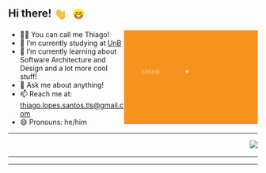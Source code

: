 ## Hi there! <img align="center" alt="GIF" src="assets/waving_hand.gif" width="30px"> <img align="center" alt="GIF" src="assets/beaming_face_with_smiling_eyes.gif" width="30px">
<!--
**thiagolopess/thiagolopess** is a ✨ _special_ ✨ repository because its `README.md` (this file) appears on your GitHub profile.
-->
  
<div>
<img align="right" alt="GIF" src="assets/think_plan_execute.gif" width="270" height="190"/>

- 👨‍💻 You can call me Thiago!
- 📒 I’m currently studying at [UnB](https://unb.br)
- 🌱 I’m currently learning about Software Architecture and Design and a lot more cool stuff!
- 💬 Ask me about anything!
- 📫 Reach me at: thiago.lopes.santos.tls@gmail.com
- 😄 Pronouns: he/him
<hr/>
</div>



<p align="right"><img src="https://github-readme-stats.vercel.app/api?username=thiagolopess"/> </p>
<hr/>

<!--START_SECTION:waka-->
<!--END_SECTION:waka-->

<hr/>
